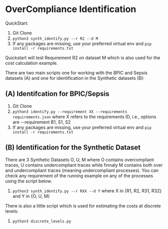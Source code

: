 # OverCompliance Identification

QuickStart:
1. Git Clone
2. `python3 synth_identify.py --r R2 --d M`
3. If any packages are missing, use your preferred virtual env and `pip install -r requirements.txt`

Quickstart will test Requirement R2 on dataset M which is also used for the cost calculation example.

There are two main scripts one for working with the BPIC and Sepsis datasets (A) and one for identification in the Synthetic datasets (B):

## (A) Identifcation for BPIC/Sepsis

1. Git Clone
2. `python3 identify.py --requirement XX --requirements requirements.json` where X refers to the requirements ID, i.e., options are --requirement B1, S1, S2
3. If any packages are missing, use your preferred virtual env and `pip install -r requirements.txt`

## (B) Identification for the Synthetic Dataset

There are 3 Synthetic Datasets O, U, M where O contains overcompliant traces, U contains undercompliant traces while finnaly M contains both over and undercompliant traces (meaning undercompliant processes). You can check any requirement of the running example on any of the processes using the script below. 

1. `python3 synth_identify.py --r RXX --d Y` where X in {R1, R2, R31, R32} and Y in {O, U, M}

There is also a little script which is used for estimating the costs at discrete levels:

1. `python3 discrete_levels.py`

